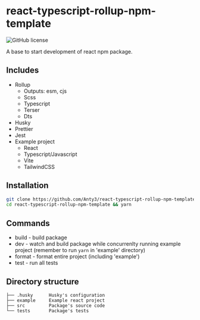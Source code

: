 # react-typescript-rollup-npm-template
![GitHub license](https://img.shields.io/github/license/yet3/react-typescript-rollup-npm-template?style=flat)

A base to start development of react npm package.

## Includes
- Rollup
  - Outputs: esm, cjs
  - Scss
  - Typescript
  - Terser
  - Dts
- Husky
- Prettier
- Jest
- Example project
  - React
  - Typescript/Javascript
  - Vite
  - TailwindCSS

## Installation
```sh
git clone https://github.com/Anty3/react-typescript-rollup-npm-template.git
cd react-typescript-rollup-npm-template && yarn
```

## Commands
- build - build package
- dev - watch and build package while concurrenlty running example project (remember to run ```yarn``` in 'example' directory)
- format - format entire project (including 'example')
- test - run all tests

## Directory structure
```tree
├── .husky      Husky's configuration
├── example     Example react project
├── src         Package's source code
└── tests       Package's tests
```
